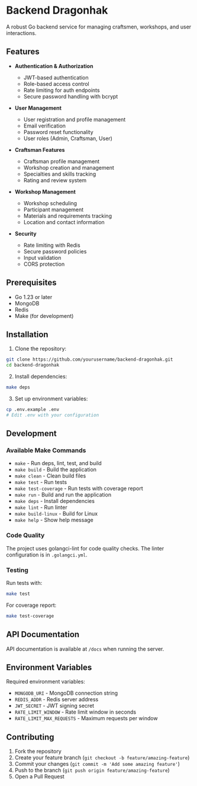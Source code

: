# Backend Dragonhak

A robust Go backend service for managing craftsmen, workshops, and user interactions.

## Features

- **Authentication & Authorization**

  - JWT-based authentication
  - Role-based access control
  - Rate limiting for auth endpoints
  - Secure password handling with bcrypt

- **User Management**

  - User registration and profile management
  - Email verification
  - Password reset functionality
  - User roles (Admin, Craftsman, User)

- **Craftsman Features**

  - Craftsman profile management
  - Workshop creation and management
  - Specialties and skills tracking
  - Rating and review system

- **Workshop Management**

  - Workshop scheduling
  - Participant management
  - Materials and requirements tracking
  - Location and contact information

- **Security**
  - Rate limiting with Redis
  - Secure password policies
  - Input validation
  - CORS protection

## Prerequisites

- Go 1.23 or later
- MongoDB
- Redis
- Make (for development)

## Installation

1. Clone the repository:

```bash
git clone https://github.com/yourusername/backend-dragonhak.git
cd backend-dragonhak
```

2. Install dependencies:

```bash
make deps
```

3. Set up environment variables:

```bash
cp .env.example .env
# Edit .env with your configuration
```

## Development

### Available Make Commands

- `make` - Run deps, lint, test, and build
- `make build` - Build the application
- `make clean` - Clean build files
- `make test` - Run tests
- `make test-coverage` - Run tests with coverage report
- `make run` - Build and run the application
- `make deps` - Install dependencies
- `make lint` - Run linter
- `make build-linux` - Build for Linux
- `make help` - Show help message

### Code Quality

The project uses golangci-lint for code quality checks. The linter configuration is in `.golangci.yml`.

### Testing

Run tests with:

```bash
make test
```

For coverage report:

```bash
make test-coverage
```

## API Documentation

API documentation is available at `/docs` when running the server.

## Environment Variables

Required environment variables:

- `MONGODB_URI` - MongoDB connection string
- `REDIS_ADDR` - Redis server address
- `JWT_SECRET` - JWT signing secret
- `RATE_LIMIT_WINDOW` - Rate limit window in seconds
- `RATE_LIMIT_MAX_REQUESTS` - Maximum requests per window

## Contributing

1. Fork the repository
2. Create your feature branch (`git checkout -b feature/amazing-feature`)
3. Commit your changes (`git commit -m 'Add some amazing feature'`)
4. Push to the branch (`git push origin feature/amazing-feature`)
5. Open a Pull Request
